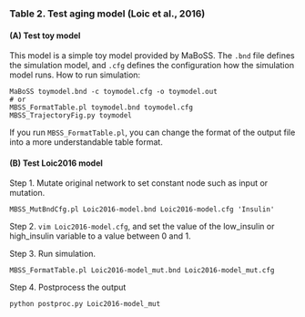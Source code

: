 ### Table 2. Test aging model (Loic et al., 2016)

#### (**A**) Test toy model 

This model is a simple toy model provided by MaBoSS. The `.bnd` file defines the simulation model, and `.cfg` defines the configuration how the simulation model runs. How to run simulation:
```
MaBoSS toymodel.bnd -c toymodel.cfg -o toymodel.out
# or 
MBSS_FormatTable.pl toymodel.bnd toymodel.cfg
MBSS_TrajectoryFig.py toymodel
```

If you run `MBSS_FormatTable.pl`, you can change the format of the output file into a more understandable table format.

#### (**B**) Test Loic2016 model 

Step 1. Mutate original network to set constant node such as input or mutation.
```
MBSS_MutBndCfg.pl Loic2016-model.bnd Loic2016-model.cfg 'Insulin'
```
Step 2. `vim Loic2016-model.cfg`, and set the value of the low_insulin or high_insulin variable to a value between 0 and 1.

Step 3. Run simulation.
```
MBSS_FormatTable.pl Loic2016-model_mut.bnd Loic2016-model_mut.cfg
```

Step 4. Postprocess the output 
```
python postproc.py Loic2016-model_mut
```

